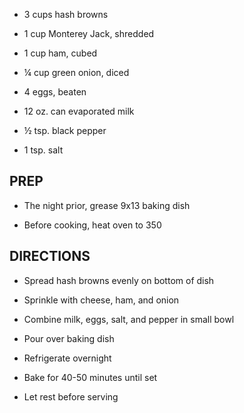 - 3 cups hash browns

- 1 cup Monterey Jack, shredded

- 1 cup ham, cubed

- ¼ cup green onion, diced

- 4 eggs, beaten

- 12 oz. can evaporated milk

- ½ tsp. black pepper

- 1 tsp. salt

## PREP

- The night prior, grease 9x13 baking dish

- Before cooking, heat oven to 350

## DIRECTIONS

- Spread hash browns evenly on bottom of dish

- Sprinkle with cheese, ham, and onion

- Combine milk, eggs, salt, and pepper in small bowl

- Pour over baking dish

- Refrigerate overnight

- Bake for 40-50 minutes until set

- Let rest before serving

